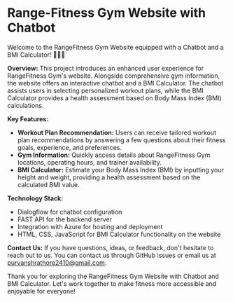 # Range-Fitness Gym Website with Chatbot

Welcome to the RangeFitness Gym Website equipped with a Chatbot and a BMI Calculator! 🏋️‍♂️🤖

**Overview:**
This project introduces an enhanced user experience for RangeFitness Gym's website. Alongside comprehensive gym information, the website offers an interactive chatbot and a BMI Calculator. The chatbot assists users in selecting personalized workout plans, while the BMI Calculator provides a health assessment based on Body Mass Index (BMI) calculations.

**Key Features:**
- **Workout Plan Recommendation:** Users can receive tailored workout plan recommendations by answering a few questions about their fitness goals, experience, and preferences.
- **Gym Information:** Quickly access details about RangeFitness Gym locations, operating hours, and trainer availability.
- **BMI Calculator:** Estimate your Body Mass Index (BMI) by inputting your height and weight, providing a health assessment based on the calculated BMI value.

**Technology Stack:**
- Dialogflow for chatbot configuration
- FAST API for the backend server
- Integration with Azure for hosting and deployment
- HTML, CSS, JavaScript for BMI Calculator functionality on the website

**Contact Us:**
If you have questions, ideas, or feedback, don't hesitate to reach out to us. You can contact us through GitHub issues or email us at purvanshrathore2410@gmail.com.

Thank you for exploring the RangeFitness Gym Website with Chatbot and BMI Calculator. Let's work together to make fitness more accessible and enjoyable for everyone!
